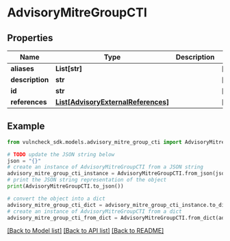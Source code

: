 # AdvisoryMitreGroupCTI


## Properties

Name | Type | Description | Notes
------------ | ------------- | ------------- | -------------
**aliases** | **List[str]** |  | [optional] 
**description** | **str** |  | [optional] 
**id** | **str** |  | [optional] 
**references** | [**List[AdvisoryExternalReferences]**](AdvisoryExternalReferences.md) |  | [optional] 

## Example

```python
from vulncheck_sdk.models.advisory_mitre_group_cti import AdvisoryMitreGroupCTI

# TODO update the JSON string below
json = "{}"
# create an instance of AdvisoryMitreGroupCTI from a JSON string
advisory_mitre_group_cti_instance = AdvisoryMitreGroupCTI.from_json(json)
# print the JSON string representation of the object
print(AdvisoryMitreGroupCTI.to_json())

# convert the object into a dict
advisory_mitre_group_cti_dict = advisory_mitre_group_cti_instance.to_dict()
# create an instance of AdvisoryMitreGroupCTI from a dict
advisory_mitre_group_cti_from_dict = AdvisoryMitreGroupCTI.from_dict(advisory_mitre_group_cti_dict)
```
[[Back to Model list]](../README.md#documentation-for-models) [[Back to API list]](../README.md#documentation-for-api-endpoints) [[Back to README]](../README.md)


